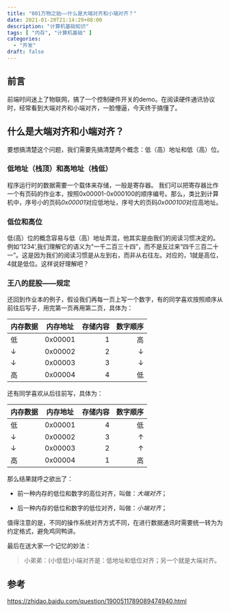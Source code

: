 ```yaml
---
title: "001万物之始——什么是大端对齐和小端对齐？"
date: 2021-01-20T21:14:29+08:00
description: "计算机基础知识"
tags: [ "内存", "计算机基础" ]
categories:
  - "开发"
draft: false
---
```


## 前言

前端时间迷上了物联网，搞了一个控制硬件开关的demo。在阅读硬件通讯协议时，经常看到大端对齐和小端对齐，一脸懵逼，今天终于搞懂了。


## 什么是大端对齐和小端对齐？

要想搞清楚这个问题，我们需要先搞清楚两个概念：低（高）地址和低（高）位。

### 低地址（栈顶）和高地址（栈低）

程序运行时的数据需要一个载体来存储，一般是寄存器。
我们可以把寄存器比作一个有页码的作业本，按照0x00001-0x000100的顺序编号。那么，类比到计算机中，序号小的页码*0x00001*对应低地址，序号大的页码*0x000100*对应高地址。

### 低位和高位

低(高）位的概念容易与低（高）地址弄混，他其实是由我们的阅读习惯决定的。
例如‘1234’,我们理解它的语义为“一千二百三十四”，而不是反过来“四千三百二十一”。这是因为我们的阅读习惯是从左到右，而非从右往左。对应的，1就是高位，4就是低位。这样说好理解吧？

### 王八的屁股——规定

还回到作业本的例子，假设我们再每一页上写一个数字，有的同学喜欢按照顺序从前往后写子，用完第一页再用第二页，具体为：

内存数据|内存地址|存储内容|数字顺序
--|:--:|--:|--:
低|0x00001|1|高
↓|0x00002|2|↓
↓|0x00003|3|↓
高|0x00004|4|低

还有同学喜欢从后往前写，具体为：

内存数据|内存地址|存储内容|数字顺序
--|:--:|--:|--:
低|0x00001|4|低
↓|0x00002|3|↑
↓|0x00003|2|↑
高|0x00004|1|高

那么结果就呼之欲出了：

- 前一种内存的低位和数字的高位对齐，叫做：*大端对齐*；

- 后一种内存的低位和数字的低位对齐，叫做：*小端对齐*；

值得注意的是，不同的操作系统对齐方式不同，在进行数据通讯时需要统一转为为约定格式，避免鸡同鸭讲。

最后在送大家一个记忆的妙法：
>小弟弟：(小低低)小端对齐是：低地址和低位对齐；另一个就是大端对齐。

## 参考

https://zhidao.baidu.com/question/1900511789089474940.html